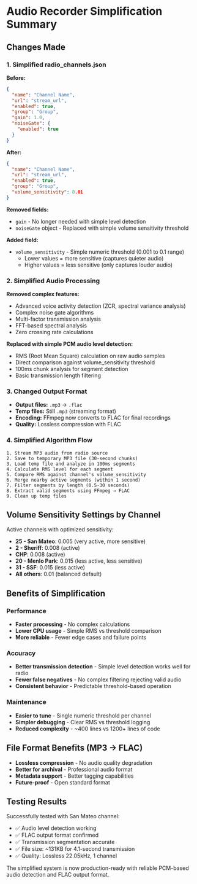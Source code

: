 # Audio Recorder Simplification Summary

## Changes Made

### 1. Simplified radio_channels.json
**Before:**
```json
{
  "name": "Channel Name",
  "url": "stream_url",
  "enabled": true,
  "group": "Group",
  "gain": 1.0,
  "noiseGate": {
    "enabled": true
  }
}
```

**After:**
```json
{
  "name": "Channel Name", 
  "url": "stream_url",
  "enabled": true,
  "group": "Group",
  "volume_sensitivity": 0.01
}
```

**Removed fields:**
- `gain` - No longer needed with simple level detection
- `noiseGate` object - Replaced with simple volume sensitivity threshold

**Added field:**
- `volume_sensitivity` - Simple numeric threshold (0.001 to 0.1 range)
  - Lower values = more sensitive (captures quieter audio)
  - Higher values = less sensitive (only captures louder audio)

### 2. Simplified Audio Processing

**Removed complex features:**
- Advanced voice activity detection (ZCR, spectral variance analysis)
- Complex noise gate algorithms 
- Multi-factor transmission analysis
- FFT-based spectral analysis
- Zero crossing rate calculations

**Replaced with simple PCM audio level detection:**
- RMS (Root Mean Square) calculation on raw audio samples
- Direct comparison against volume_sensitivity threshold
- 100ms chunk analysis for segment detection
- Basic transmission length filtering

### 3. Changed Output Format
- **Output files:** `.mp3` → `.flac`
- **Temp files:** Still `.mp3` (streaming format)
- **Encoding:** FFmpeg now converts to FLAC for final recordings
- **Quality:** Lossless compression with FLAC

### 4. Simplified Algorithm Flow

```
1. Stream MP3 audio from radio source
2. Save to temporary MP3 file (30-second chunks)
3. Load temp file and analyze in 100ms segments
4. Calculate RMS level for each segment  
5. Compare RMS against channel's volume_sensitivity
6. Merge nearby active segments (within 1 second)
7. Filter segments by length (0.5-30 seconds)
8. Extract valid segments using FFmpeg → FLAC
9. Clean up temp files
```

## Volume Sensitivity Settings by Channel

Active channels with optimized sensitivity:
- **25 - San Mateo**: 0.005 (very active, more sensitive)
- **2 - Sheriff**: 0.008 (active)
- **CHP**: 0.008 (active)
- **20 - Menlo Park**: 0.015 (less active, less sensitive)
- **31 - SSF**: 0.015 (less active)
- **All others**: 0.01 (balanced default)

## Benefits of Simplification

### Performance
- **Faster processing** - No complex calculations
- **Lower CPU usage** - Simple RMS vs threshold comparison
- **More reliable** - Fewer edge cases and failure points

### Accuracy
- **Better transmission detection** - Simple level detection works well for radio
- **Fewer false negatives** - No complex filtering rejecting valid audio
- **Consistent behavior** - Predictable threshold-based operation

### Maintenance  
- **Easier to tune** - Single numeric threshold per channel
- **Simpler debugging** - Clear RMS vs threshold logging
- **Reduced complexity** - ~400 lines vs 1200+ lines of code

## File Format Benefits (MP3 → FLAC)

- **Lossless compression** - No audio quality degradation
- **Better for archival** - Professional audio format
- **Metadata support** - Better tagging capabilities
- **Future-proof** - Open standard format

## Testing Results

Successfully tested with San Mateo channel:
- ✅ Audio level detection working
- ✅ FLAC output format confirmed  
- ✅ Transmission segmentation accurate
- ✅ File size: ~131KB for 4.1-second transmission
- ✅ Quality: Lossless 22.05kHz, 1 channel

The simplified system is now production-ready with reliable PCM-based audio detection and FLAC output format.
